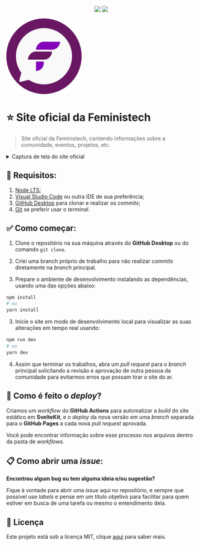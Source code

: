 <p align="center">
    <img src="https://shields.io/badge/svelte-kit-ff3e00?logo=svelte&style=for-the-badge">
    <img src="https://img.shields.io/github/license/feministech/site-oficial?style=for-the-badge">
</p>

![logo da Feministech](logo.png)

# ⭐ Site oficial da Feministech

> Site oficial da Feministech, contendo informações sobre a comunidade, eventos, projetos, etc.

<details>
    <summary>Captura de tela do site oficial</summary>
    <img src="screenshot.jpg">
</details>

## 🔎 Requisitos:

1. [Node LTS](https://nodejs.org/en/);
2. [Visual Studio Code](https://code.visualstudio.com/) ou outra IDE de sua preferência;
3. [GitHub Desktop](https://desktop.github.com/) para clonar e realizar os _commits_;
4. [Git](https://git-scm.com/) se preferir usar o _terminal_.

## ✅ Como começar:

1. Clone o repositório na sua máquina através do **GitHub Desktop** ou do comando `git clone`.

2. Criei uma branch próprio de trabalho para não realizar _commits_ diretamente na _branch_ principal.

3. Prepare o ambiente de desenvolvimento instalando as dependências, usando uma das opções abaixo:

```sh
npm install
# ou
yarn install
```

3. Inicie o site em modo de desenvolvimento local para visualizar as suas alterações em tempo real usando:

```sh
npm run dev
# ou
yarn dev
```

4. Assim que terminar os trabalhos, abra um _pull request_ para o _branch_ principal solicitando a revisão e aprovação de outra pessoa da comunidade para evitarmos erros que possam tirar o site do ar.

## 🚀 Como é feito o _deploy_?

Criamos um _workflow_ do **GitHub Actions** para automatizar a _build_ do site estático em **SvelteKit**, e o _deploy_ da nova versão em uma _branch_ separada para o **GitHub Pages** a cada nova _pull request_ aprovada.

Você pode encontrar informação sobre esse processo nos arquivos dentro da pasta de _workflows_.

## 📋 Como abrir uma _issue_:

**Encontrou algum bug ou tem alguma ideia e/ou sugestão?**

Fique à vontade para abrir uma _issue_ aqui no repositório, e sempre que possível use _labels_ e pense em um título objetivo para facilitar para quem estiver em busca de uma tarefa ou mesmo o entendimento dela.

## 📜 Licença

Este projeto está sob a licença MIT, clique [aqui](LICENSE.md) para saber mais.

